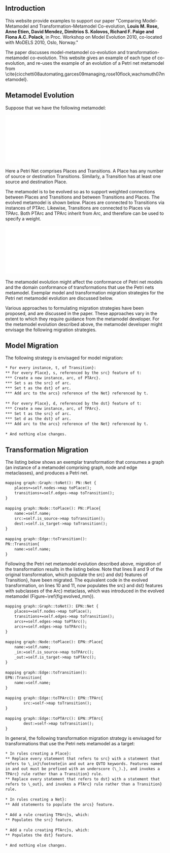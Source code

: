 ## Introduction

This website provide examples to support our paper "Comparing Model-Metamodel and Transformation-Metamodel Co-evolution, **Louis M. Rose, Anne Etien, David Mendez, Dimitrios S. Kolovos, Richard F. Paige and Fiona A.C. Polack**, in Proc. Workshop on Model Evolution 2010, co-located with MoDELS 2010, Oslo, Norway."

The paper discusses model-metamodel co-evolution and transformation-metamodel co-evolution. This website gives an example of each type of co-evolution, and re-uses the example of an evolution of a Petri net metamodel from \cite{cicchetti08automating,garces09managing,rose10flock,wachsmuth07metamodel}.


## Metamodel Evolution

Suppose that we have the following metamodel:

![Original Petri nets metamodel](before.pdf)

Here a Petri Net comprises Places and Transitions. A Place has any number of source or destination Transitions. Similarly, a Transition has at least one source and destination Place. 

The metamodel is to be evolved so as to support weighted connections between Places and Transitions and between Transitions and Places. The evolved metamodel is shown below. Places are connected to Transitions via instances of PTArc. Likewise, Transitions are connected to Places via TPArc. Both PTArc and TPArc inherit from Arc, and therefore can be used to specify a weight.

![Evolved Petri nets metamodel](after.pdf)

The metamodel evolution might affect the conformance of Petri net models and the domain conformance of transformations that use the Petri nets metamodel. Exemplar model and transformation migration strategies for the Petri net metamodel evolution are discussed below.

Various approaches to formulating migration strategies have been proposed, and are discussed in the paper. These approaches vary in the extent to which they require guidance from the metamodel developer. For the metamodel evolution described above, the metamodel developer might envisage the following migration strategies.


## Model Migration
The following strategy is envisaged for model migration:

	* For every instance, t, of Transition}: 
	** For every Place}, s, referenced by the src} feature of t: 
	*** Create a new instance, arc, of PTArc}. 
	*** Set s as the src} of arc. 
	*** Set t as the dst} of arc. 
	*** Add arc to the arcs} reference of the Net} referenced by t.
	
	** For every Place}, d, referenced by the dst} feature of t: 
	*** Create a new instance, arc, of TPArc}. 
	*** Set t as the src} of arc. 
	*** Set d as the dst} of arc. 
	*** Add arc to the arcs} reference of the Net} referenced by t.
	
	* And nothing else changes.


## Transformation Migration
The listing below shows an exemplar transformation that consumes a graph (an instance of a metamodel comprising graph, node and edge metaclasses), and produces a Petri net.

    mapping graph::Graph::toNet(): PN::Net {
    	places+=self.nodes->map toPlace();
    	transitions+=self.edges->map toTransition();	
    }

    mapping graph::Node::toPlace(): PN::Place{
    	name:=self.name;
    	src:=self.is_source->map toTransition();
    	dest:=self.is_target->map toTransition();
    }

    mapping graph::Edge::toTransition(): 
    PN::Transition{
    	name:=self.name;
    }

Following the Petri net metamodel evolution described above, migration of the transformation results in the listing below. Note that lines 8 and 9 of the original transformation, which populate the src} and dst} features of Transition}, have been migrated. The equivalent code in the evolved transformation, on lines 10 and 11, now populates the src} and dst} features with subclasses of the Arc} metaclass, which was introduced in the evolved metamodel (Figure~\ref{fig:evolved_mm}).

    mapping graph::Graph::toNet(): EPN::Net {
    	places+=self.nodes->map toPlace();
    	transitions+=self.edges->map toTransition();
    	arcs+=self.edges->map toPTArc();
    	arcs+=self.edges->map toTPArc();
    }

    mapping graph::Node::toPlace(): EPN::Place{
    	name:=self.name;
    	_in:=self.is_source->map toTPArc();
    	_out:=self.is_target->map toPTArc();
    }

    mapping graph::Edge::toTransition():
    EPN::Transition{
    	name:=self.name;
    }

    mapping graph::Edge::toTPArc(): EPN::TPArc{
            src:=self->map toTransition();
    }

    mapping graph::Edge::toPTArc(): EPN::PTArc{
            dest:=self->map toTransition();
    }


In general, the following transformation migration strategy is envisaged for transformations that use the Petri nets metamodel as a target:

	* In rules creating a Place}: 
	** Replace every statement that refers to src} with a statement that refers to \_in}\footnote{in and out are QVTO keywords. Features named in and out must be prefixed with an underscore (\_).}, and invokes a TPArc} rule rather than a Transition} rule.
	** Replace every statement that refers to dst} with a statement that refers to \_out}, and invokes a PTArc} rule rather than a Transition} rule.
	
	* In rules creating a Net}: 
	** Add statements to populate the arcs} feature.
	
	* Add a rule creating TPArc}s, which:
	** Populates the src} feature. 
	
	* Add a rule creating PTArc}s, which:
	** Populates the dst} feature.

	* And nothing else changes.